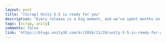 ```yaml
---
layout: post
title: "[Scrap] Unity 5.5 is ready for you"
description: "Every release is a big moment, and we’ve spent months on this one polishing these new features to help you deliver great games and experiences. But we coul... (스크랩)"
tags: [scrap, unity]
comments: false
link: 'https://blogs.unity3d.com/kr/2016/11/29/unity-5-5-is-ready-for-you/'
---
```


